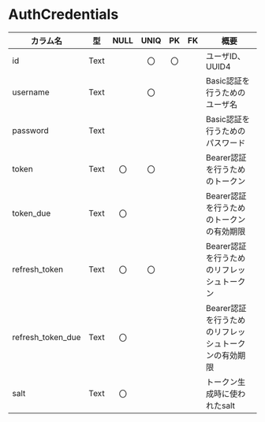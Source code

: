# AuthCredentials

| カラム名          | 型    | NULL | UNIQ | PK  | FK  | 概要 |
|-------------------|-------|:----:|:----:|:---:|:---:|------|
| id                | Text  |      | 〇   | 〇  |     | ユーザID、UUID4 |
| username          | Text  |      | 〇   |     |     | Basic認証を行うためのユーザ名 |
| password          | Text  |      |      |     |     | Basic認証を行うためのパスワード |
| token             | Text  | 〇   | 〇   |     |     | Bearer認証を行うためのトークン |
| token_due         | Text  | 〇   |      |     |     | Bearer認証を行うためのトークンの有効期限 |
| refresh_token     | Text  | 〇   | 〇   |     |     | Bearer認証を行うためのリフレッシュトークン |
| refresh_token_due | Text  | 〇   |      |     |     | Bearer認証を行うためのリフレッシュトークンの有効期限 |
| salt              | Text  | 〇   |      |     |     | トークン生成時に使われたsalt |
